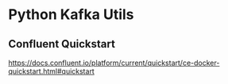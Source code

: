 # Python Kafka Utils

## Confluent Quickstart
https://docs.confluent.io/platform/current/quickstart/ce-docker-quickstart.html#quickstart